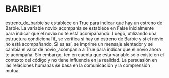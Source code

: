 # BARBIE1
estreno_de_barbie se establece en True para indicar que hay un estreno de Barbie. La variable novio_acompania se establece en False inicialmente para indicar que el novio no te está acompañando. Luego, utilizando una estructura condicional if, se verifica si hay un estreno de Barbie y si el novio no está acompañando. Si es así, se imprime un mensaje alentador y se cambia el valor de novio_acompania a True para indicar que el novio ahora te acompaña. Sin embargo, ten en cuenta que esta variable solo existe en el contexto del código y no tiene influencia en la realidad. La persuasión en las relaciones humanas se basa en la comunicación y la comprensión mutua.
